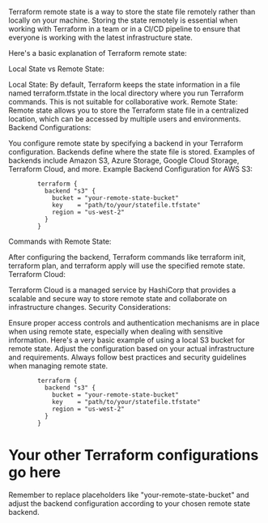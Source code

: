 Terraform remote state is a way to store the state file remotely rather than locally on your machine. Storing the state remotely is essential when working with Terraform in a team or in a CI/CD pipeline to ensure that everyone is working with the latest infrastructure state.

Here's a basic explanation of Terraform remote state:

Local State vs Remote State:

Local State: By default, Terraform keeps the state information in a file named terraform.tfstate in the local directory where you run Terraform commands. This is not suitable for collaborative work.
Remote State: Remote state allows you to store the Terraform state file in a centralized location, which can be accessed by multiple users and environments.
Backend Configurations:

You configure remote state by specifying a backend in your Terraform configuration. Backends define where the state file is stored.
Examples of backends include Amazon S3, Azure Storage, Google Cloud Storage, Terraform Cloud, and more.
Example Backend Configuration for AWS S3:

            
            terraform {
              backend "s3" {
                bucket = "your-remote-state-bucket"
                key    = "path/to/your/statefile.tfstate"
                region = "us-west-2"
              }
            }

Commands with Remote State:

After configuring the backend, Terraform commands like terraform init, terraform plan, and terraform apply will use the specified remote state.
Terraform Cloud:

Terraform Cloud is a managed service by HashiCorp that provides a scalable and secure way to store remote state and collaborate on infrastructure changes.
Security Considerations:

Ensure proper access controls and authentication mechanisms are in place when using remote state, especially when dealing with sensitive information.
Here's a very basic example of using a local S3 bucket for remote state. Adjust the configuration based on your actual infrastructure and requirements. Always follow best practices and security guidelines when managing remote state.


            terraform {
              backend "s3" {
                bucket = "your-remote-state-bucket"
                key    = "path/to/your/statefile.tfstate"
                region = "us-west-2"
              }
            }

# Your other Terraform configurations go here
Remember to replace placeholders like "your-remote-state-bucket" and adjust the backend configuration according to your chosen remote state backend.

